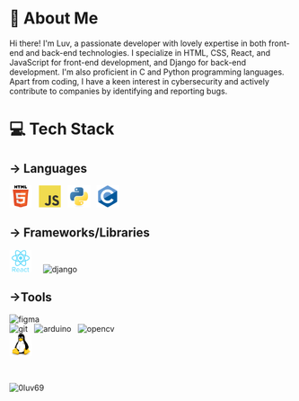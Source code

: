 # 💫 About Me
Hi there! I'm Luv, a passionate developer with lovely expertise in both front-end and back-end technologies. I specialize in HTML, CSS, React, and JavaScript for front-end development, and Django for back-end development. I'm also proficient in C and Python programming languages. Apart from coding, I have a keen interest in cybersecurity and actively contribute to companies by identifying and reporting bugs.

# 💻 Tech Stack


  ## -> Languages
  <img src="https://raw.githubusercontent.com/devicons/devicon/master/icons/html5/html5-original-wordmark.svg" alt="html5" width="40" height="40"/>&nbsp;&nbsp;
  <img src="https://raw.githubusercontent.com/devicons/devicon/master/icons/javascript/javascript-original.svg" alt="javascript" width="40" height="40"/>&nbsp;&nbsp;
  <img src="https://raw.githubusercontent.com/devicons/devicon/master/icons/python/python-original.svg" alt="javascript" width="40" height="40"/>&nbsp;&nbsp; 
  <img src="https://raw.githubusercontent.com/devicons/devicon/master/icons/c/c-original.svg" alt="javascript" width="40" height="40"/>

  
  ## -> Frameworks/Libraries
  <img src="https://raw.githubusercontent.com/devicons/devicon/master/icons/react/react-original-wordmark.svg" alt="react" width="40" height="40"/>&nbsp;&nbsp;&nbsp;&nbsp; 
  <img src="https://cdn.worldvectorlogo.com/logos/django.svg" alt="django" width="40" height="40"/>

  ## ->Tools
  <img src="https://www.vectorlogo.zone/logos/figma/figma-icon.svg" alt="figma" width="40" height="40"/>&nbsp;&nbsp;    
  <img src="https://www.vectorlogo.zone/logos/git-scm/git-scm-icon.svg" alt="git" width="40" height="40"/>&nbsp;&nbsp; 
  <img src="https://cdn.worldvectorlogo.com/logos/arduino-1.svg" alt="arduino" width="40" height="40"/>&nbsp;&nbsp;
  <img src="https://www.vectorlogo.zone/logos/opencv/opencv-icon.svg" alt="opencv" width="40" height="40"/>&nbsp;&nbsp;  
  <img src="https://raw.githubusercontent.com/devicons/devicon/master/icons/linux/linux-original.svg" alt="linux" width="40" height="40"/>

<br>
<p><img align="left" src="https://github-readme-stats.vercel.app/api/top-langs?username=0luv69&show_icons=true&locale=en&layout=compact" alt="0luv69" /></p>



